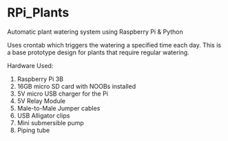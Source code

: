 # RPi_Plants
Automatic plant watering system using Raspberry Pi &amp; Python

Uses crontab which triggers the watering a specified time each day. This is a base prototype design for plants that require regular watering.

Hardware Used:
1.	Raspberry Pi 3B 
2.	16GB micro SD card with NOOBs installed
3.	5V micro USB charger for the Pi
4.	5V Relay Module
5.	Male-to-Male Jumper cables
6.	USB Alligator clips 
7.	Mini submersible pump
8.	Piping tube


